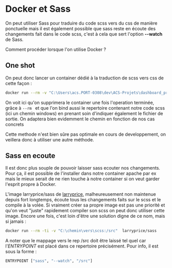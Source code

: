 # Docker et Sass

On peut utiliser Sass pour traduire du code scss vers du css de manière ponctuelle mais il est également possible que sass reste en écoute des changements fait dans le code scss, c'est à cela que sert l'option **--watch** de Sass.

Comment procéder lorsque l'on utilise Docker ?

## One shot

On peut donc lancer un container dédié à la traduction de scss vers css de cette façon :

```bash
docker run --rm -v "C:\Users\acs.PORT-0308\dev\ACS-Projets\dashboard_project\css":/data codycraven/sassc style.scss > style.css
```

On voit ici qu'on supprimera le container une fois l'operation terminée, grâce à ```--rm ``` et que l'on bind aussi le repertoire contenant notre code scss (ici un chemin windows) en prenant soin d'indiquer également le fichier de sortie. On adaptera  bien evidemment le chemin en fonction de nos cas concrets

Cette methode n'est bien sûre pas optimale en cours de developpement, on veillera donc à utiliser une autre méthode.

## Sass en ecoute

Il est donc plus souple de pouvoir laisser sass ecouter nos changements. Pour ça, il est possible de l'installer dans notre container apache par ex mais le mieux serait de ne rien touche à notre container si on veut garder l'esprit propre à Docker.

L'image larryprice/sass de [larryprice](https://github.com/larryprice/sass-docker), malheureusement non maintenue depuis fort longtemps, écoute tous les changements faits sur le scss et le compile à la volée. Si vraiment créer sa propre image est pas une priorité et qu'on veut "juste" rapidement compiler son scss on peut donc utiliser cette image. Encore une fois, c'est loin d'être une solution digne de ce nom, mais si jamais :

```bash
docker run --rm -ti -v "C:\chemin\vers\scss:/src"  larryprice/sass
```

A noter que le mappage vers le rep /src doit être laissé tel quel car l'*ENTRYPOINT* est placé dans ce repertoire précisément. Pour info, il est sous la forme :

```bash
ENTRYPOINT ["sass", "--watch", "/src"]
```

